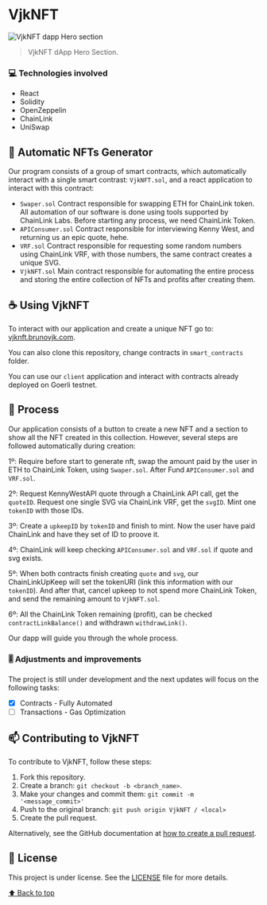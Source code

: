 # VjkNFT

<img src="https://i.ibb.co/n1vHbs1/Untitled.png" alt="VjkNFT dapp Hero section">

> VjkNFT dApp Hero Section.

### 💻 Technologies involved

- React
- Solidity
- OpenZeppelin
- ChainLink
- UniSwap

## 🚀 Automatic NFTs Generator

Our program consists of a group of smart contracts, which automatically interact with a single smart contrast: `VjkNFT.sol`, and a react application to interact with this contract:

- `Swaper.sol` Contract responsible for swapping ETH for ChainLink token. All automation of our software is done using tools supported by ChainLink Labs. Before starting any process, we need ChainLink Token.
- `APIConsumer.sol` Contract responsible for interviewing Kenny West, and returning us an epic quote, hehe.
- `VRF.sol` Contract responsible for requesting some random numbers using ChainLink VRF, with those numbers, the same contract creates a unique SVG.
- `VjkNFT.sol` Main contract responsible for automating the entire process and storing the entire collection of NFTs and profits after creating them.

## ☕ Using VjkNFT

To interact with our application and create a unique NFT go to:
[vjknft.brunovjk.com](https://vjknft-93c89.web.app/).

You can also clone this repository, change contracts in `smart_contracts` folder.

You can use our `client` application and interact with contracts already deployed on Goerli testnet.

## 📇 Process

Our application consists of a button to create a new NFT and a section to show all the NFT created in this collection.
However, several steps are followed automatically during creation:

1º: Require before start to generate nft, swap the amount paid by the user in ETH to ChainLink Token, using `Swaper.sol`. After Fund `APIConsumer.sol` and `VRF.sol`.

2º: Request KennyWestAPI quote through a ChainLink API call, get the `quoteID`. Request one single SVG via ChainLink VRF, get the `svgID`. Mint one `tokenID` with those IDs.

3º: Create a `upkeepID` by `tokenID` and finish to mint. Now the user have paid ChainLink and have they set of ID to proove it.

4º: ChainLink will keep checking `APIConsumer.sol` and `VRF.sol` if quote and svg exists.

5º: When both contracts finish creating `quote` and `svg`, our ChainLinkUpKeep will set the tokenURI (link this information with our `tokenID`). And after that, cancel upkeep to not spend more ChainLink Token, and send the remaining amount to `VjkNFT.sol`.

6º: All the ChainLink Token remaining (profit), can be checked `contractLinkBalance()` and withdrawn `withdrawLink()`.

Our dapp will guide you through the whole process.

### 🎚️ Adjustments and improvements

The project is still under development and the next updates will focus on the following tasks:

- [x] Contracts - Fully Automated
- [ ] Transactions - Gas Optimization

## 📫 Contributing to VjkNFT

To contribute to VjkNFT, follow these steps:

1. Fork this repository.
2. Create a branch: `git checkout -b <branch_name>`.
3. Make your changes and commit them: `git commit -m '<message_commit>'`
4. Push to the original branch: `git push origin VjkNFT / <local>`
5. Create the pull request.

Alternatively, see the GitHub documentation at [how to create a pull request](https://help.github.com/en/github/collaborating-with-issues-and-pull-requests/creating-a-pull-request).

## 📝 License

This project is under license. See the [LICENSE](LICENSE.md) file for more details.

[⬆ Back to top](#VjkNFT)<br>
